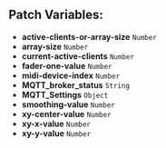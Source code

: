 ## Patch Variables:

* __active-clients-or-array-size__ ```Number```
* __array-size__ ```Number```
* __current-active-clients__ ```Number```
* __fader-one-value__ ```Number```
* __midi-device-index__ ```Number```
* __MQTT_broker_status__ ```String```
* __MQTT_Settings__ ```Object```
* __smoothing-value__ ```Number```
* __xy-center-value__ ```Number```
* __xy-x-value__ ```Number```
* __xy-y-value__ ```Number```

